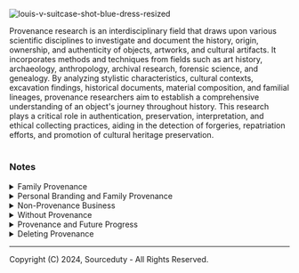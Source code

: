 ![louis-v-suitcase-shot-blue-dress-resized](https://github.com/sourceduty/Provenance/assets/123030236/9f4a40c8-3d90-458b-9a67-849cb84b817f)

Provenance research is an interdisciplinary field that draws upon various scientific disciplines to investigate and document the history, origin, ownership, and authenticity of objects, artworks, and cultural artifacts. It incorporates methods and techniques from fields such as art history, archaeology, anthropology, archival research, forensic science, and genealogy. By analyzing stylistic characteristics, cultural contexts, excavation findings, historical documents, material composition, and familial lineages, provenance researchers aim to establish a comprehensive understanding of an object's journey throughout history. This research plays a critical role in authentication, preservation, interpretation, and ethical collecting practices, aiding in the detection of forgeries, repatriation efforts, and promotion of cultural heritage preservation.

#
### Notes

<details><summary>Family Provenance</summary>
<br>

### Family Provenance

Family provenance pertains to the lineage and heritage associated with a particular family or lineage. It encompasses not only tangible possessions passed down through generations but also intangible aspects such as traditions, values, and cultural heritage. Family provenance often holds sentimental value, serving as a link between past and present generations and providing a sense of continuity and identity within a family lineage.

Public examples of family provenance abound in various industries, showcasing the enduring legacy and influence of prominent families. For instance, in the fashion world, brands like Chanel and Louis Vuitton have iconic status partly due to their family origins and the legacies of their founders, Coco Chanel and Louis Vuitton respectively. These brands leverage their rich histories and familial heritage to imbue their products with a sense of tradition, craftsmanship, and luxury, attracting consumers who appreciate the prestige associated with these storied names. Similarly, in the automotive industry, companies like Ford and Ferrari trace their origins back to visionary founders whose entrepreneurial spirit and innovation continue to shape their brands' identities, reflecting a heritage of excellence and innovation that resonates with consumers worldwide.

<br>
</details>
<details><summary>Personal Branding and Family Provenance</summary>
<br>

### Personal Branding and Family Provenance

In personal branding, leveraging family provenance can be a strategic tool to establish authenticity, credibility, and differentiation in the marketplace. By incorporating elements of their family's history, achievements, and values into their personal brand narrative, individuals can create a compelling story that resonates with their audience. Family provenance adds depth and richness to one's personal brand, helping to forge emotional connections and foster trust with stakeholders.

Public figures often incorporate elements of family provenance into their personal branding, leveraging their lineage and heritage to strengthen their connection with their audience. Take, for example, Prince Harry and Meghan Markle, whose personal brand narrative intertwines their individual identities with their royal lineage and family history. By integrating aspects of their family's legacy, such as their charitable work and commitment to social causes, the couple has cultivated a powerful personal brand centered on authenticity, compassion, and social responsibility. Similarly, entrepreneurs like Ivanka Trump have leveraged their family name and business empire to carve out their niche in the fashion and lifestyle industry, capitalizing on the recognition and credibility associated with the Trump brand to establish their own ventures and personal brand identities. These public examples demonstrate the strategic integration of family provenance into personal branding efforts, effectively leveraging heritage and lineage to enhance credibility, visibility, and resonance with target audiences.

<br>
</details>
<details><summary>Non-Provenance Business</summary>
<br>

### Non-Provenance Business

In contrast to businesses with strong provenance, non-provenance businesses operate without a significant emphasis on heritage, lineage, or historical narrative. Instead, they focus primarily on product or service innovation, market demand, and competitive positioning to drive success. While lacking the historical depth of provenance-based businesses, non-provenance businesses often excel in agility, adaptability, and responsiveness to changing market dynamics, allowing them to carve out their niche and thrive in diverse industries.

<br>
</details>
<details><summary>Without Provenance</summary>
<br>

### Without Provenance

Personal life without provenance is characterized by a detachment from a predetermined heritage or lineage, allowing individuals to define their identities and narratives based solely on their experiences, values, and aspirations. In such cases, individuals forge their paths independently, free from the expectations or constraints imposed by familial legacies or societal norms. This autonomy provides a fertile ground for self-discovery, personal growth, and the pursuit of individual passions and dreams. While lacking the historical depth and familial connections associated with provenance, a personal life without provenance offers a blank canvas upon which individuals can paint their unique stories, shaping their identities and leaving a legacy defined by their own achievements and contributions to the world. It celebrates the power of self-determination and resilience, highlighting the potential for greatness that resides within each person, regardless of their lineage or background.

<br>
</details>
<details><summary>Provenance and Future Progress</summary>
<br>

Historical provenance can impede future progress when it becomes a rigid anchor rather than a guiding light. While acknowledging and learning from history is crucial, overly fixating on past practices can stifle innovation and adaptation. When institutions or individuals adhere too strictly to traditions or methods solely because they have historical precedent, they may miss out on more effective or efficient approaches that emerge with changing circumstances.

Moreover, historical provenance can foster resistance to change, creating inertia within systems. This resistance can arise from a fear of deviating from established norms or a reluctance to challenge deeply ingrained traditions. As a result, progress may slow as new ideas struggle to gain traction against the weight of historical precedent.

Furthermore, historical provenance can perpetuate inequalities or injustices if it is used to justify outdated or discriminatory practices. When entrenched power structures lean on historical legitimacy to maintain their status quo, it can hinder efforts to achieve social progress and equity.

However, it's essential to strike a balance between honoring history and embracing innovation. Historical provenance becomes problematic when it becomes an impediment rather than a source of inspiration. By critically evaluating the relevance and applicability of historical precedents in light of contemporary challenges, societies can ensure that they continue to evolve and progress without being held back by the past.

<br>
</details>
<details><summary>Deleting Provenance</summary>
<br>

Historical provenance slowing progress often occurs when industries or institutions become entrenched in outdated practices that hinder adaptation to new technologies or societal shifts. One example is the music industry's initial resistance to digital distribution. In the late 1990s and early 2000s, record labels clung to the provenance of physical album sales and distribution channels, dismissing the potential of online platforms like Napster. This reluctance to embrace digital innovation ultimately slowed the industry's progress and led to significant revenue losses before adapting to new models.

Another example can be seen in the healthcare sector, where entrenched bureaucratic processes based on historical provenance can impede the adoption of new medical treatments or technologies. For instance, the slow integration of electronic health records (EHRs) in some healthcare systems stemmed from a reluctance to depart from paper-based record-keeping methods rooted in historical practices. This resistance slowed down the implementation of more efficient and accessible healthcare systems.

Conversely, there are instances where shedding historical provenance has been necessary for progress. One such example is the abolition of racially discriminatory laws and practices. Throughout history, many societies justified segregation and discrimination based on historical precedents of racial superiority or cultural dominance. Progress towards equality required challenging and dismantling these entrenched systems, often through legislative reforms and social movements.

Similarly, advancements in gender equality have often required leaving behind historical provenance rooted in patriarchal norms and structures. For instance, the struggle for women's suffrage involved challenging centuries-old notions of women's roles in society, ultimately leading to significant political and social changes.

In both cases, progress necessitated confronting and rejecting historical provenance that perpetuated inequality and injustice, paving the way for more inclusive and equitable societies.

<br>
</details>

***
Copyright (C) 2024, Sourceduty - All Rights Reserved.
